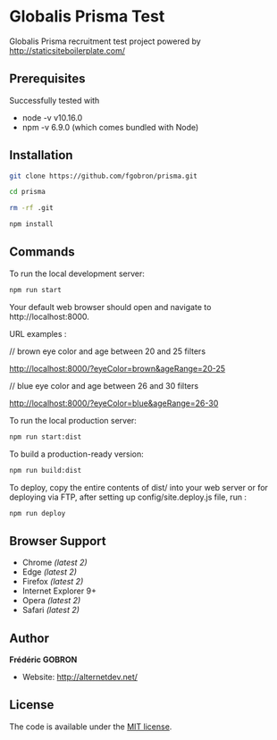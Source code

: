 # Globalis Prisma Test
Globalis Prisma recruitment test project powered by http://staticsiteboilerplate.com/

## Prerequisites
Successfully tested with

* node -v v10.16.0
* npm -v 6.9.0 (which comes bundled with Node)

## Installation

```bash
git clone https://github.com/fgobron/prisma.git
 ```

 ```bash
cd prisma
 ```

 ```bash
rm -rf .git
 ```

 ```bash
npm install
 ```

 ## Commands

 To run the local development server:
```bash
npm run start
 ```
Your default web browser should open and navigate to http://localhost:8000.

URL examples :

// brown eye color and age between 20 and 25 filters

<http://localhost:8000/?eyeColor=brown&ageRange=20-25>

// blue eye color and age between 26 and 30 filters

<http://localhost:8000/?eyeColor=blue&ageRange=26-30>



To run the local production server:
```bash
npm run start:dist
 ```

 To build a production-ready version:
 ```bash
npm run build:dist
 ```

To deploy, copy the entire contents of dist/ into your web server or for deploying via FTP,
after setting up config/site.deploy.js file, run :

 ```bash
npm run deploy
 ```

## Browser Support

* Chrome _\(latest 2\)_
* Edge _\(latest 2\)_
* Firefox _\(latest 2\)_
* Internet Explorer 9+
* Opera _\(latest 2\)_
* Safari _\(latest 2\)_

## Author

**Frédéric GOBRON**

-   Website: <http://alternetdev.net/>

## License

The code is available under the [MIT license](LICENSE).
